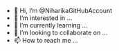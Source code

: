 - 👋 Hi, I’m @NiharikaGitHubAccount
- 👀 I’m interested in ...
- 🌱 I’m currently learning ...
- 💞️ I’m looking to collaborate on ...
- 📫 How to reach me ...

<!---
NiharikaGitHubAccount/NiharikaGitHubAccount is a ✨ special ✨ repository because its `README.md` (this file) appears on your GitHub profile.
You can click the Preview link to take a look at your changes.
--->
